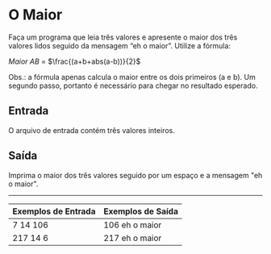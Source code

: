 # O Maior

Faça um programa que leia três valores e apresente o maior dos três valores lidos seguido da mensagem “eh o maior”. Utilize a fórmula:



*Maior AB* = $\frac{(a+b+abs(a-b))}{2}$


Obs.: a fórmula apenas calcula o maior entre os dois primeiros (a e b). Um segundo passo, portanto é necessário para chegar no resultado esperado.

## Entrada

O arquivo de entrada contém três valores inteiros.

## Saída

Imprima o maior dos três valores seguido por um espaço e a mensagem "eh o maior".

---

| Exemplos de Entrada | Exemplos de Saída |
| :------------------ | :---------------- |
| 7 14 106            | 106 eh o maior    |
| 217 14 6            | 217 eh o maior    |
